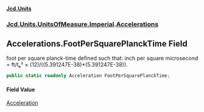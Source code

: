 #### [Jcd.Units](index 'index')
### [Jcd.Units.UnitsOfMeasure.Imperial](Jcd.Units.UnitsOfMeasure.Imperial 'Jcd.Units.UnitsOfMeasure.Imperial').[Accelerations](Accelerations 'Jcd.Units.UnitsOfMeasure.Imperial.Accelerations')

## Accelerations.FootPerSquarePlanckTime Field

foot per square planck-time defined such that: inch per square microsecond = ft/tₚ² ×
(12)/((5.391247E-38)*(5.391247E-38)).

```csharp
public static readonly Acceleration FootPerSquarePlanckTime;
```

#### Field Value
[Acceleration](Acceleration 'Jcd.Units.UnitTypes.Acceleration')